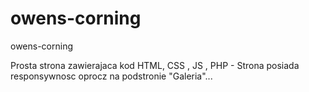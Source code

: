 # owens-corning
owens-corning

Prosta strona zawierajaca kod HTML, CSS , JS , PHP - Strona posiada responsywnosc oprocz na podstronie "Galeria"...
